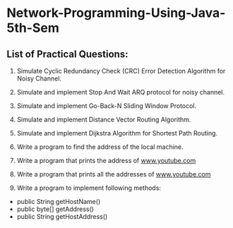 # Network-Programming-Using-Java-5th-Sem

## List of Practical Questions:

1. Simulate Cyclic Redundancy Check (CRC) Error Detection Algorithm for Noisy Channel.

2. Simulate and implement Stop And Wait ARQ protocol for noisy channel.

3. Simulate and implement Go-Back-N Sliding Window Protocol.

4. Simulate and implement Distance Vector Routing Algorithm. 

5. Simulate and implement Dijkstra Algorithm for Shortest Path Routing.

6. Write a program to find the address of the local machine.

7. Write a program that prints the address of www.youtube.com

8. Write a program that prints all the addresses of www.youtube.com

9. Write a program to implement following methods:
  -  public String getHostName()
  -  public byte[] getAddress()
  -  public String getHostAddress()
